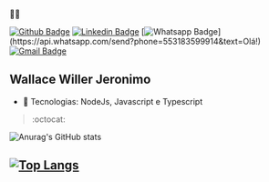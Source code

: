  :man_technologist:

[![Github Badge](https://img.shields.io/badge/-Github-000?style=flat-square&logo=Github&logoColor=white&link=https://github.com/walldba)](https://github.com/walldba)
[![Linkedin Badge](https://img.shields.io/badge/-LinkedIn-blue?style=flat-square&logo=Linkedin&logoColor=white&link=https://www.linkedin.com/in/walldba/)](https://www.linkedin.com/in/walldba/)
[![Whatsapp Badge](https://img.shields.io/badge/-Whatsapp-4CA143?style=flat-square&labelColor=4CA143&logo=whatsapp&logoColor=white&link=https://api.whatsapp.com/send?phone=5512988344336&text=Olá!)](https://api.whatsapp.com/send?phone=553183599914&text=Olá!)
[![Gmail Badge](https://img.shields.io/badge/-Gmail-c14438?style=flat-square&logo=Gmail&logoColor=white&link=mailto:walldba@gmail.com)](mailto:wallacedba@gmail.com)

## Wallace Willer Jeronimo

- :blue_heart: Tecnologias: NodeJs, Javascript e Typescript

> :octocat: 

![Anurag's GitHub stats](https://github-readme-stats.vercel.app/api?username=walldba&show_icons=true&theme=algolia&hide=contribs,prs&show_icons=true)

[![Top Langs](https://github-readme-stats.vercel.app/api/top-langs/?username=walldba&theme=algolia&layout=compact)](https://github.com/walldba/)
---

